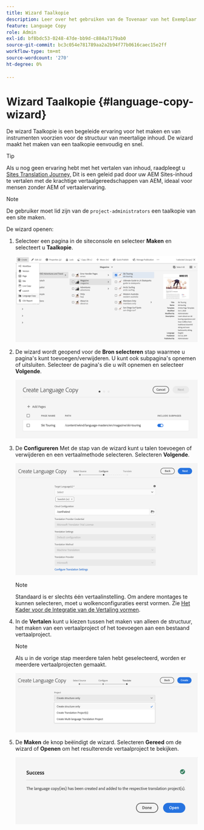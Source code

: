 ```yaml
---
title: Wizard Taalkopie
description: Leer over het gebruiken van de Tovenaar van het Exemplaar van de Taal in AEM.
feature: Language Copy
role: Admin
exl-id: bf8bdc53-0248-47de-bb9d-c884a7179ab0
source-git-commit: bc3c054e781789aa2a2b94f77b0616caec15e2ff
workflow-type: tm+mt
source-wordcount: '270'
ht-degree: 0%

---
```


# Wizard Taalkopie {#language-copy-wizard}

De wizard Taalkopie is een begeleide ervaring voor het maken en van instrumenten voorzien voor de structuur van meertalige inhoud. De wizard maakt het maken van een taalkopie eenvoudig en snel.

>[!TIP]
>
>Als u nog geen ervaring hebt met het vertalen van inhoud, raadpleegt u [Sites Translation Journey,](/help/journey-sites/translation/overview.md) Dit is een geleid pad door uw AEM Sites-inhoud te vertalen met de krachtige vertaalgereedschappen van AEM, ideaal voor mensen zonder AEM of vertaalervaring.

>[!NOTE]
>
>De gebruiker moet lid zijn van de `project-administrators` een taalkopie van een site maken.

De wizard openen:

1. Selecteer een pagina in de siteconsole en selecteer **Maken** en selecteert u **Taalkopie**.

   ![Taalkopie maken van wizard](../assets/language-copy-wizard.png)

1. De wizard wordt geopend voor de **Bron selecteren** stap waarmee u pagina&#39;s kunt toevoegen/verwijderen. U kunt ook subpagina&#39;s opnemen of uitsluiten. Selecteer de pagina&#39;s die u wilt opnemen en selecteer **Volgende**.

   ![Pagina&#39;s toevoegen met de wizard](../assets/language-copy-wizard-add-pages.png)

1. De **Configureren** Met de stap van de wizard kunt u talen toevoegen of verwijderen en een vertaalmethode selecteren. Selecteren **Volgende**.

   ![Stap configureren van wizard](../assets/language-copy-wizard-configure.png)

   >[!NOTE]
   >
   >Standaard is er slechts één vertaalinstelling. Om andere montages te kunnen selecteren, moet u wolkenconfiguraties eerst vormen. Zie [Het Kader voor de Integratie van de Vertaling vormen](integration-framework.md).

1. In de **Vertalen** kunt u kiezen tussen het maken van alleen de structuur, het maken van een vertaalproject of het toevoegen aan een bestaand vertaalproject.

   >[!NOTE]
   >
   >Als u in de vorige stap meerdere talen hebt geselecteerd, worden er meerdere vertaalprojecten gemaakt.

   ![Vertaalstap van wizard](../assets/language-copy-wizard-translate.png)

1. De **Maken** de knop beëindigt de wizard. Selecteren **Gereed** om de wizard of **Openen** om het resulterende vertaalproject te bekijken.

   ![wizard End](../assets/language-copy-wizard-done.png)
